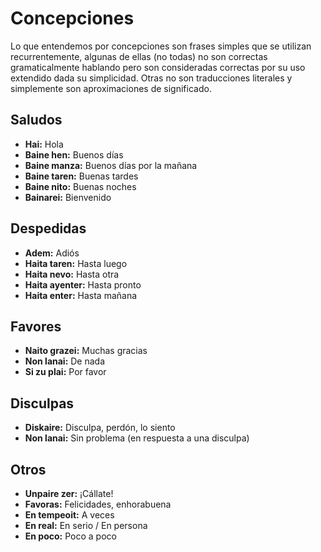 # Concepciones
Lo que entendemos por concepciones son frases simples que se utilizan recurrentemente, algunas de ellas (no todas) no son correctas gramaticalmente hablando pero son consideradas correctas por su uso extendido dada su simplicidad. Otras no son traducciones literales y simplemente son aproximaciones de significado.

## Saludos
- **Hai:** Hola
- **Baine hen:** Buenos días
- **Baine manza:** Buenos días por la mañana
- **Baine taren:** Buenas tardes
- **Baine nito:** Buenas noches
- **Bainarei:** Bienvenido

## Despedidas
- **Adem:** Adiós
- **Haita taren:** Hasta luego
- **Haita nevo:** Hasta otra
- **Haita ayenter:** Hasta pronto
- **Haita enter:** Hasta mañana

## Favores
- **Naito grazei:** Muchas gracias
- **Non lanai:** De nada
- **Si zu plai:** Por favor

## Disculpas
- **Diskaire:** Disculpa, perdón, lo siento
- **Non lanai:** Sin problema (en respuesta a una disculpa)

## Otros
- **Unpaire zer:** ¡Cállate!
- **Favoras:** Felicidades, enhorabuena
- **En tempeoit:** A veces
- **En real:** En serio / En persona
- **En poco:** Poco a poco
